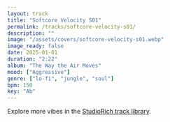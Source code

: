 ```yaml
---
layout: track
title: "Softcore Velocity S01"
permalink: /tracks/softcore-velocity-s01/
description: ""
image: "/assets/covers/softcore-velocity-s01.webp"
image_ready: false
date: 2025-01-01
duration: "2:22"
album: "The Way the Air Moves"
mood: ["Aggressive"]
genre: ["lo-fi", "jungle", "soul"]
bpm: 150
key: "Ab"
---
```


Explore more vibes in the [StudioRich track library](/tracks/).
